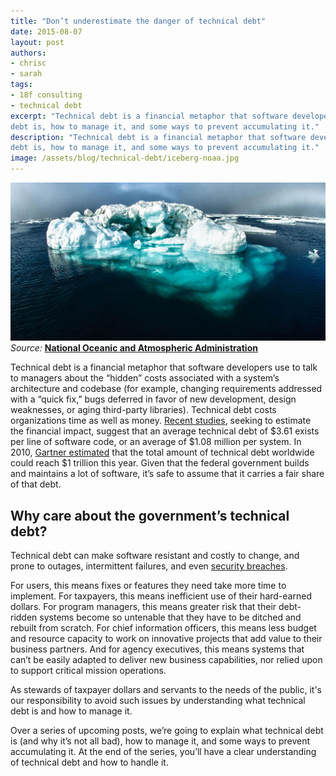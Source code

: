 ```yaml
---
title: "Don’t underestimate the danger of technical debt"
date: 2015-08-07
layout: post
authors:
- chrisc
- sarah
tags:
- 18f consulting
- technical debt
excerpt: "Technical debt is a financial metaphor that software developers use to talk to managers about the “hidden” costs associated with a system’s architecture and codebase. Over a series of upcoming posts, we’re going to explain what technical
debt is, how to manage it, and some ways to prevent accumulating it."
description: "Technical debt is a financial metaphor that software developers use to talk to managers about the “hidden” costs associated with a system’s architecture and codebase. Over a series of upcoming posts, we’re going to explain what technical
debt is, how to manage it, and some ways to prevent accumulating it."
image: /assets/blog/technical-debt/iceberg-noaa.jpg
---
```


[![An iceberg](/assets/blog/technical-debt/iceberg-noaa.jpg)](https://www.flickr.com/photos/usoceangov/8290528771/)
*Source:* [**National Oceanic and Atmospheric
Administration**](https://www.flickr.com/photos/usoceangov/8290528771/)

Technical debt is a financial metaphor that software developers use to
talk to managers about the “hidden” costs associated with a system’s
architecture and codebase (for example, changing requirements addressed
with a “quick fix,” bugs deferred in favor of new development, design
weaknesses, or aging third-party libraries). Technical debt costs
organizations time as well as money. [Recent
studies](http://www.castsoftware.com/research-labs/technical-debt-estimation),
seeking to estimate the financial impact, suggest that an average
technical debt of \$3.61 exists per line of software code, or an average
of \$1.08 million per system. In 2010, [Gartner
estimated](http://www.gartner.com/newsroom/id/1439513) that the total
amount of technical debt worldwide could reach \$1 trillion this year.
Given that the federal government builds and maintains a lot of
software, it’s safe to assume that it carries a fair share of that debt.

## Why care about the government’s technical debt?

Technical debt can make software resistant and costly to change, and
prone to outages, intermittent failures, and even [security
breaches](http://www.techrepublic.com/blog/it-security/be-careful-not-to-incur-security-debt/).

For users, this means fixes or features they need take more time to
implement. For taxpayers, this means inefficient use of their
hard-earned dollars. For program managers, this means greater risk that
their debt-ridden systems become so untenable that they have to be
ditched and rebuilt from scratch. For chief information officers, this
means less budget and resource capacity to work on innovative projects
that add value to their business partners. And for agency executives,
this means systems that can’t be easily adapted to deliver new business
capabilities, nor relied upon to support critical mission operations.

As stewards of taxpayer dollars and servants to the needs of the public,
it's our responsibility to avoid such issues by understanding what
technical debt is and how to manage it.

Over a series of upcoming posts, we’re going to explain what technical
debt is (and why it’s not all bad), how to manage it, and some ways to
prevent accumulating it. At the end of the series, you’ll have a clear
understanding of technical debt and how to handle it.
